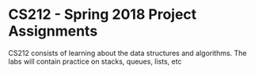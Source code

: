 # CS212 - Spring 2018 Project Assignments 

CS212 consists of learning about the data structures and algorithms. The labs will contain practice on stacks, queues, lists, etc
